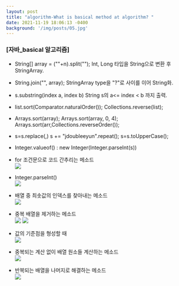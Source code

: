 ```yaml
---
layout: post
title: "algorithm-What is basical method at algorithm? "
date: 2021-11-19 18:06:13 -0400
background: '/img/posts/05.jpg'
---
```


### [자바_basical 알고리즘]
- String[] array = (""+n).split("");
Int, Long 타입을 String으로 변환 후 StringArray.

- String.join("", array);
StringArray type을 "?"로 사이를 이어 String화.

- s.substring(index a, index b)
String s의 a<= index < b 까지 출력.

- list.sort(Comparator.naturalOrder());
Collections.reverse(list);

- Arrays.sort(array);
Arrays.sort(array, 0, 4);
Arrays.sort(arr,Collections.reverseOrder());

- s=s.replace(,)
s += "jdoubleeyun".repeat();
s=s.toUpperCase();

- Integer.valueof() : new Integer(Integer.parseInt(s))

- for 조건문으로 코드 간추리는 메소드  
![](https://images.velog.io/images/jdoubleeyun99/post/c584fa34-0d7c-497b-8112-4be62addf315/image.png)

- Integer.parseInt()  
![](https://images.velog.io/images/jdoubleeyun99/post/1ff3ef8b-1289-4ac6-90c2-5dade1f48dc6/image.png)

- 배열 중 최솟값의 인덱스를 찾아내는 메소드  
![](https://images.velog.io/images/jdoubleeyun99/post/eb93cf27-8331-42de-8fa6-1c7336277db3/image.png)

- 중복 배열을 제거하는 메소드   
![](https://images.velog.io/images/jdoubleeyun99/post/1eb91a7b-e77c-4d72-9cf6-7435e3cebae9/image.png)
![](https://images.velog.io/images/jdoubleeyun99/post/227b6cf3-538c-4a53-b577-471621df1827/image.png)

- 값의 기준점을 형성할 때  
![](https://images.velog.io/images/jdoubleeyun99/post/8a104a82-c74f-4d6a-a971-528b966912f3/image.png)

- 중복되는 계산 없이 배열 원소들 계산하는 메소드  
![](https://images.velog.io/images/jdoubleeyun99/post/3770d44b-b68d-4150-ba10-f7e5b5e84b7f/image.png)

- 반복되는 배열을 나머지로 해결하는 메소드  
![](https://images.velog.io/images/jdoubleeyun99/post/c1a0c5d7-0e66-45c7-9516-4e519c220408/image.png)
